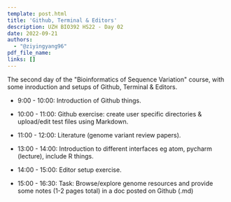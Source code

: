 ```yaml
---
template: post.html
title: 'Github, Terminal & Editors'
description: UZH BIO392 HS22 - Day 02
date: 2022-09-21
authors:
  - "@ziyingyang96"
pdf_file_name: 
links: []
---
```

The second day of the "Bioinformatics of Sequence Variation" course, with some inroduction and setups of Github, Terminal & Editors.

* 9:00 - 10:00: Introduction of Github things.
* 10:00 - 11:00: Github exercise: create user specific directories & upload/edit test files using Markdown.
* 11:00 - 12:00: Literature (genome variant review papers).

* 13:00 - 14:00: Introduction to different interfaces eg atom, pycharm (lecture), include R things.
* 14:00 - 15:00: Editor setup exercise.
* 15:00 - 16:30: Task: Browse/explore genome resources and provide some notes (1-2 pages total) in a doc posted on Github (.md)


<!--more-->

